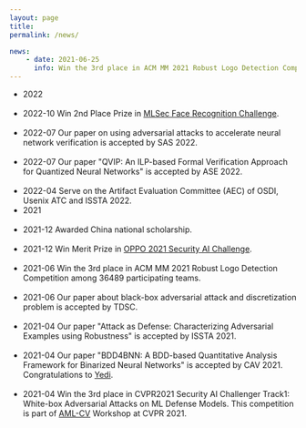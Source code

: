 ```yaml
---
layout: page
title:  
permalink: /news/

news:
    - date: 2021-06-25
      info: Win the 3rd place in ACM MM 2021 Robust Logo Detection Competition among 36489 participating teams.
---
```


<ul class="listing">
<li class="listing-seperator">2022</li>
<br />
<li class="listing-item">
<time datetime="2022">2022-10</time>
	Win 2nd Place Prize in <a href="https://mlsec.io/">MLSec Face Recognition Challenge</a>.
</li>

<br />
<li class="listing-item">
<time datetime="2022">2022-07</time>
	Our paper on using adversarial attacks to accelerate neural network verification is accepted by SAS 2022.
</li>

<br />
<li class="listing-item">
<time datetime="2022">2022-07</time>
	Our paper "QVIP: An ILP-based  Formal Verification Approach for Quantized Neural Networks" is accepted by ASE 2022.
</li>

<br />
<li class="listing-item">
<time datetime="2022">2022-04</time>
	Serve on the Artifact Evaluation Committee (AEC) of OSDI, Usenix ATC and ISSTA 2022.
</li>

<li class="listing-seperator">2021</li>
<br />
<li class="listing-item">
<time datetime="2021">2021-12</time>
	Awarded China national scholarship.
</li>

<br />
<li class="listing-item">
<time datetime="2021">2021-12</time>
	Win Merit Prize in <a href="https://security.oppo.com/challenge/home.html">OPPO 2021 Security AI Challenge</a>.
</li>

<br />
<li class="listing-item">
<time datetime="2021">2021-06</time>
	Win the 3rd place in ACM MM 2021 Robust Logo Detection Competition among 36489 participating teams.
</li>

<br />
<li class="listing-item">
<time datetime="2021">2021-06</time>
	Our paper about black-box adversarial attack and discretization problem is accepted by TDSC.
</li>

<br />
<li class="listing-item">
<time datetime="2021">2021-04</time>
	Our paper "Attack as Defense: Characterizing Adversarial Examples using Robustness" is accepted by ISSTA 2021.
</li>

<br />
<li class="listing-item">
<time datetime="2021">2021-04</time>
	Our paper "BDD4BNN: A BDD-based Quantitative Analysis Framework for Binarized Neural Networks" is accepted by CAV 2021. Congratulations to <a href="http://s3l.shanghaitech.edu.cn/people/yedizhang/">Yedi</a>.
</li>

<br />
<li class="listing-item">
<time datetime="2021">2021-04</time>
	Win the 3rd place in CVPR2021 Security AI Challenger Track1: 
	White-box Adversarial Attacks on ML Defense Models. This competition is part of <a href="https://aisecure-workshop.github.io/amlcvpr2021/">AML-CV</a> Workshop at CVPR 2021.
</li>

</ul>
